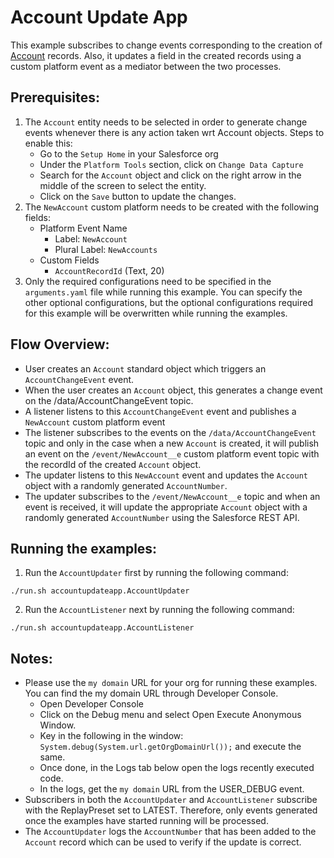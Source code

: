 # Account Update App

This example subscribes to change events corresponding to the creation of [Account](https://developer.salesforce.com/docs/atlas.en-us.object_reference.meta/object_reference/sforce_api_objects_account.htm) records. Also, it updates a field in the created records using a custom platform event as a mediator between the two processes.

## Prerequisites:
1. The `Account` entity needs to be selected in order to generate change events whenever there is any action taken wrt Account objects. Steps to enable this:
    * Go to the `Setup Home` in your Salesforce org
    * Under the `Platform Tools` section, click on `Change Data Capture`
    * Search for the `Account` object and click on the right arrow in the middle of the screen to select the entity.
    * Click on the `Save` button to update the changes.
2. The `NewAccount` custom platform needs to be created with the following fields:
    - Platform Event Name
        - Label: `NewAccount`
        - Plural Label: `NewAccounts`
    - Custom Fields
        - `AccountRecordId` (Text, 20)
3. Only the required configurations need to be specified in the `arguments.yaml` file while running this example. You can specify the other optional configurations, but the optional configurations required for this example will be overwritten while running the examples.

## Flow Overview:
* User creates an `Account` standard object which triggers an `AccountChangeEvent` event.
* When the user creates an `Account` object, this generates a change event on the /data/AccountChangeEvent topic.
* A listener listens to this `AccountChangeEvent` event and publishes a `NewAccount` custom platform event
* The listener subscribes to the events on the `/data/AccountChangeEvent` topic and only in the case when a new `Account` is created, it will publish an event on the `/event/NewAccount__e` custom platform event topic with the recordId of the created `Account` object. 
* The updater listens to this `NewAccount` event and updates the `Account` object with a randomly generated `AccountNumber`.
* The updater subscribes to the `/event/NewAccount__e` topic and when an event is received, it will update the appropriate `Account` object with a randomly generated `AccountNumber` using the Salesforce REST API.  

## Running the examples:
1. Run the `AccountUpdater` first by running the following command:
```
./run.sh accountupdateapp.AccountUpdater
```
2. Run the `AccountListener` next by running the following command:
```
./run.sh accountupdateapp.AccountListener
```

## Notes:
* Please use the `my domain` URL for your org for running these examples. You can find the my domain URL through Developer Console.
  * Open Developer Console
  * Click on the Debug menu and select Open Execute Anonymous Window.
  * Key in the following in the window: `System.debug(System.url.getOrgDomainUrl());` and execute the same.
  * Once done, in the Logs tab below open the logs recently executed code. 
  * In the logs, get the `my domain` URL from the USER_DEBUG event.  
* Subscribers in both the `AccountUpdater` and `AccountListener` subscribe with the ReplayPreset set to LATEST. Therefore, only events generated once the examples have started running will be processed.
* The `AccountUpdater` logs the `AccountNumber` that has been added to the `Account` record which can be used to verify if the update is correct.